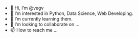 - 👋 Hi, I’m @vegv
- 👀 I’m interested in Python, Data Science, Web Developing. 
- 🌱 I’m currently learning them.
- 💞️ I’m looking to collaborate on ...
- 📫 How to reach me ...

<!---
valentinvirzi58/valentinvirzi58 is a ✨ special ✨ repository because its `README.md` (this file) appears on your GitHub profile.
You can click the Preview link to take a look at your changes.
--->
